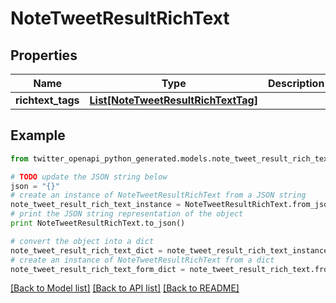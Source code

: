 # NoteTweetResultRichText


## Properties

Name | Type | Description | Notes
------------ | ------------- | ------------- | -------------
**richtext_tags** | [**List[NoteTweetResultRichTextTag]**](NoteTweetResultRichTextTag.md) |  | 

## Example

```python
from twitter_openapi_python_generated.models.note_tweet_result_rich_text import NoteTweetResultRichText

# TODO update the JSON string below
json = "{}"
# create an instance of NoteTweetResultRichText from a JSON string
note_tweet_result_rich_text_instance = NoteTweetResultRichText.from_json(json)
# print the JSON string representation of the object
print NoteTweetResultRichText.to_json()

# convert the object into a dict
note_tweet_result_rich_text_dict = note_tweet_result_rich_text_instance.to_dict()
# create an instance of NoteTweetResultRichText from a dict
note_tweet_result_rich_text_form_dict = note_tweet_result_rich_text.from_dict(note_tweet_result_rich_text_dict)
```
[[Back to Model list]](../README.md#documentation-for-models) [[Back to API list]](../README.md#documentation-for-api-endpoints) [[Back to README]](../README.md)


